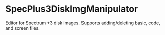 # SpecPlus3DiskImgManipulator
Editor for Spectrum +3 disk images. Supports adding/deleting basic, code, and screen files. 
